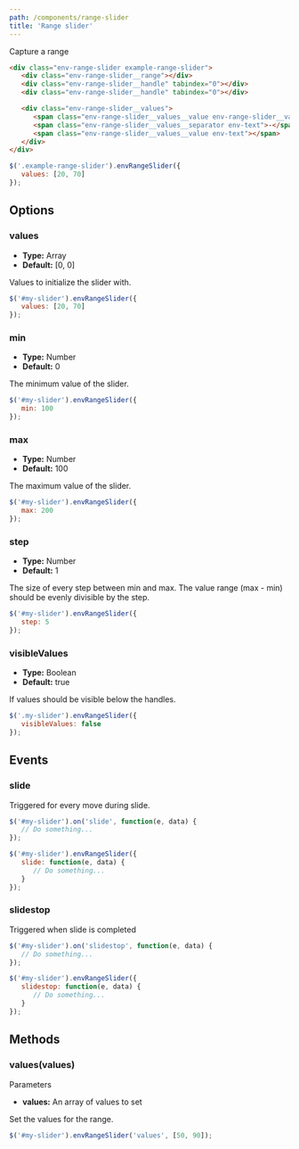 ```yaml
---
path: /components/range-slider
title: 'Range slider'
---
```


Capture a range
```html
<div class="env-range-slider example-range-slider">
   <div class="env-range-slider__range"></div>
   <div class="env-range-slider__handle" tabindex="0"></div>
   <div class="env-range-slider__handle" tabindex="0"></div>

   <div class="env-range-slider__values">
      <span class="env-range-slider__values__value env-range-slider__values__value--from env-text"></span>
      <span class="env-range-slider__values__separator env-text">-</span>
      <span class="env-range-slider__values__value env-text"></span>
   </div>
</div>
```

```javascript
$('.example-range-slider').envRangeSlider({
   values: [20, 70]
});
```

## Options ##

### values ###
* __Type:__ Array
* __Default:__ [0, 0]

Values to initialize the slider with.

```javascript
$('#my-slider').envRangeSlider({
   values: [20, 70]
});
```

### min ###
* __Type:__ Number
* __Default:__ 0

The minimum value of the slider.

```javascript
$('#my-slider').envRangeSlider({
   min: 100
});
```

### max ###
* __Type:__ Number
* __Default:__ 100

The maximum value of the slider.

```javascript
$('#my-slider').envRangeSlider({
   max: 200
});
```

### step ###
* __Type:__ Number
* __Default:__ 1

The size of every step between min and max. The value range (max - min) should be evenly divisible by the step.

```javascript
$('#my-slider').envRangeSlider({
   step: 5
});
```

### visibleValues ###
* __Type:__ Boolean
* __Default:__ true

If values should be visible below the handles.

```javascript
$('.my-slider').envRangeSlider({
   visibleValues: false
});
```

## Events ##
### slide ###
Triggered for every move during slide.
```javascript
$('#my-slider').on('slide', function(e, data) {
   // Do something...
});

$('#my-slider').envRangeSlider({
   slide: function(e, data) {
      // Do something...
   }
});
```
### slidestop ###
Triggered when slide is completed
```javascript
$('#my-slider').on('slidestop', function(e, data) {
   // Do something...
});

$('#my-slider').envRangeSlider({
   slidestop: function(e, data) {
      // Do something...
   }
});
```

## Methods ##
### values(values) ###
Parameters
* __values:__ An array of values to set

Set the values for the range.
```javascript
$('#my-slider').envRangeSlider('values', [50, 90]);
```
